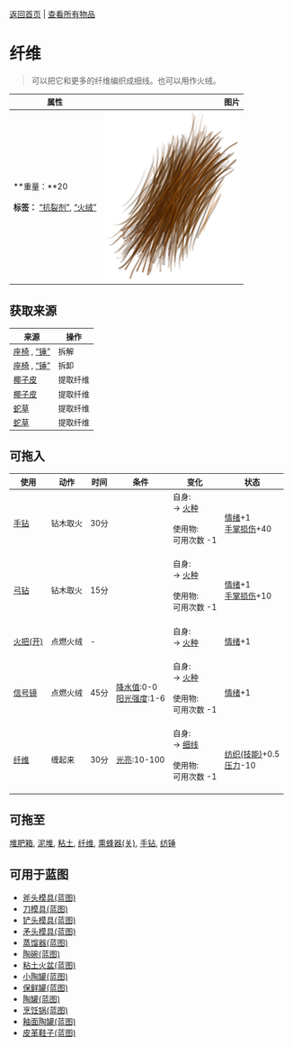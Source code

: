 [返回首页](index.md)   |  [查看所有物品](object.md)
# 纤维  
> 可以把它和更多的纤维编织成细线。也可以用作火绒。  
  
  属性  |   图片   
 ----  |  ----:   
 **重量：**20<br><br>**标签：**	[“抗裂剂”](tag_Temper.md), [“火绒”](tag_Tinder.md)  |  ![](Sprite/FiberBark.png)   
  
## 获取来源  
来源  |  操作  
----  |  ----  
[座椅](Seat.md) , [“锤”](tag_Axe.md)  |  拆解  
[座椅](SeatPlaced.md) , [“锤”](tag_Axe.md)  |  拆卸  
[椰子皮](CoconutHusk.md)  |  提取纤维  
[椰子皮](CoconutHusk.md)  |  提取纤维  
[蛇草](SnakeGrass.md)  |  提取纤维  
[蛇草](SnakeGrass.md)  |  提取纤维  
## 可拖入  
使用  |  动作  |  时间  |  条件  |  变化  |  状态  
----  |  ----  |  ----  |  ----  |  ----  |  ----  
[手钻](HandDrill.md)  |  钻木取火  |  30分  |    |  自身:<br>→ [火种](TinderLit.md)<br><br>使用物:<br>可用次数  -1<br><br>  |  [情绪](Morale.md)+1<br>[手掌损伤](HandDamage.md)+40  
[弓钻](BowDrill.md)  |  钻木取火  |  15分  |    |  自身:<br>→ [火种](TinderLit.md)<br><br>使用物:<br>可用次数  -1<br><br>  |  [情绪](Morale.md)+1<br>[手掌损伤](HandDamage.md)+10  
[火把(开)](TorchOn.md)  |  点燃火绒  |  -  |    |  自身:<br>→ [火种](TinderLit.md)<br><br>  |  [情绪](Morale.md)+1  
[信号镜](SignalingMirror.md)  |  点燃火绒  |  45分  |  [降水值](RainValue.md):0-0<br>[阳光强度](SunStrength.md):1-6  |  自身:<br>→ [火种](TinderLit.md)<br><br>使用物:<br>可用次数  -1<br><br>  |  [情绪](Morale.md)+1  
[纤维](Fibers.md)  |  缠起来  |  30分  |  [光亮](Light.md):10-100  |  自身:<br>→ [细线](CordFiber.md)<br><br>使用物:<br>可用次数  -1<br><br>  |  [纺织(技能)](Skill_Tailoring.md)+0.5<br>[压力](Stress.md)-10  
## 可拖至  
[堆肥箱](CompostBin.md), [泥堆](MudPile.md), [粘土](Clay.md), [纤维](Fibers.md), [熏蜂器(关)](BeeSmokerOff.md), [手钻](FirePlow.md), [纺锤](Spindle.md)  
## 可用于蓝图  
- [斧头模具(蓝图)](Bp_MoldAxe.md)  
- [刀模具(蓝图)](Bp_MoldKnife.md)  
- [铲头模具(蓝图)](Bp_MoldShovel.md)  
- [矛头模具(蓝图)](Bp_MoldSpear.md)  
- [蒸馏器(蓝图)](Bp_Alembic.md)  
- [陶碗(蓝图)](Bp_ClayBowl.md)  
- [粘土火盆(蓝图)](Bp_ClayFirePit.md)  
- [小陶罐(蓝图)](Bp_ClayJar.md)  
- [保鲜罐(蓝图)](Bp_ClayPotCooler.md)  
- [陶罐(蓝图)](Bp_ClayVase.md)  
- [烹饪锅(蓝图)](Bp_CookingPot.md)  
- [釉面陶罐(蓝图)](Bp_GlazedVase.md)  
- [皮革鞋子(蓝图)](Bp_LeatherShoes.md)  
  
  
